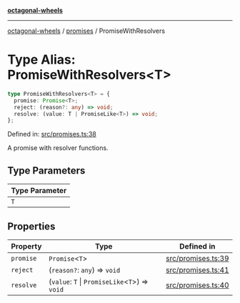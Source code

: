 [**octagonal-wheels**](../../README.md)

***

[octagonal-wheels](../../modules.md) / [promises](../README.md) / PromiseWithResolvers

# Type Alias: PromiseWithResolvers\<T\>

```ts
type PromiseWithResolvers<T> = {
  promise: Promise<T>;
  reject: (reason?: any) => void;
  resolve: (value: T | PromiseLike<T>) => void;
};
```

Defined in: [src/promises.ts:38](https://github.com/vrtmrz/octagonal-wheels/blob/main/src/promises.ts#L38)

A promise with resolver functions.

## Type Parameters

| Type Parameter |
| ------ |
| `T` |

## Properties

| Property | Type | Defined in |
| ------ | ------ | ------ |
| <a id="promise"></a> `promise` | `Promise`\<`T`\> | [src/promises.ts:39](https://github.com/vrtmrz/octagonal-wheels/blob/main/src/promises.ts#L39) |
| <a id="reject"></a> `reject` | (`reason?`: `any`) => `void` | [src/promises.ts:41](https://github.com/vrtmrz/octagonal-wheels/blob/main/src/promises.ts#L41) |
| <a id="resolve"></a> `resolve` | (`value`: `T` \| `PromiseLike`\<`T`\>) => `void` | [src/promises.ts:40](https://github.com/vrtmrz/octagonal-wheels/blob/main/src/promises.ts#L40) |
